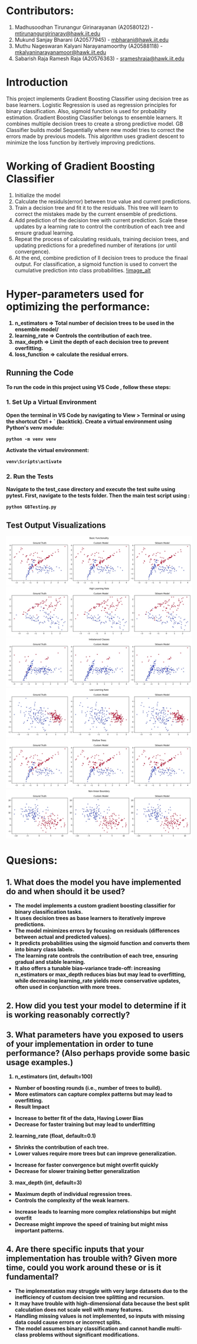# Contributors:
1. Madhusoodhan Tirunangur Girinarayanan (A20580122) - mtirunangurgirinaray@hawk.iit.edu
2. Mukund Sanjay Bharani (A20577945) - mbharani@hawk.iit.edu
3. Muthu Nageswaran Kalyani Narayanamoorthy (A20588118) - mkalyaninarayanamoor@hawk.iit.edu
4. Sabarish Raja Ramesh Raja (A20576363) - srameshraja@hawk.iit.edu

# <b> Introduction </b>
This project implements Gradient Boosting Classifier using decision tree as base learners. Logistic Regression is used as regression principles for binary classification. Also, sigmoid function is used for probability estimation.
Gradient Boosting Classifier belongs to ensemble learners. It combines multiple decision trees to create a strong predictive model. 
GB Classifier builds model Sequentially where new model tries to correct the errors made by previous models. This algorithm uses gradient descent to minimize the loss function by itertively improving predictions.

# <b>Working of Gradient Boosting Classifier</b>
1. Initialize the model
2. Calculate the residuls(error) between true value and current predictions.
3. Train a decision tree and fit it to the residuals. This tree will learn to correct the mistakes made by the current ensemble of predictions.
4. Add prediction of the decision tree with current prediction. Scale these updates by a learning rate to control the contribution of each tree and ensure gradual learning.
5. Repeat the process of calculating residuals, training decision trees, and updating predictions for a predefined number of iterations (or until convergence).
6. At the end, combine prediction of ll decision trees to produce the finaal output. For classification, a sigmoid function is used to convert the cumulative prediction into class probabilities.
[!image_alt](https://github.com/sabarishraja/Project-2-Gradient-Boosting-Classifier-/blob/main/Working%20of%20gradient_boosting%20classifier.png?raw=true)
# <b> Hyper-parameters used for optimizing the performance:
1. n_estimators => Total number of decision trees to be used in the ensemble model/
2. learning_rate => Controls the contribution of each tree.
3. max_depth => Limit the depth of each decision tree to prevent overfitting.
4. loss_function => calculate the residual errors.

## Running the Code
To run the code in this project using VS Code , follow these steps:

### 1. Set Up a Virtual Environment
Open the terminal in VS Code by navigating to View > Terminal or using the shortcut Ctrl + ` (backtick).
Create a virtual environment using Python's venv module:
```
python -m venv venv
```
Activate the virtual environment:
```
venv\Scripts\activate
```

### 2. Run the Tests
Navigate to the test_case directory and execute the test suite using pytest.
First, navigate to the tests folder.
Then the main test script using :
```
python GBTesting.py
```

## Test Output Visualizations
![image_alt](https://github.com/sabarishraja/Project-2-Gradient-Boosting-Classifier-/blob/main/Output%20images/Basic%20functionality.jpeg?raw=true)
![image_alt](https://github.com/sabarishraja/Project-2-Gradient-Boosting-Classifier-/blob/main/Output%20images/High%20learning%20rate.jpeg?raw=true)
![image_alt](https://github.com/sabarishraja/Project-2-Gradient-Boosting-Classifier-/blob/main/Output%20images/Imbalanced%20classess.jpeg?raw=true)
![image_alt](https://github.com/sabarishraja/Project-2-Gradient-Boosting-Classifier-/blob/main/Output%20images/Low%20learning%20rate.jpeg?raw=true)
![image_alt](https://github.com/sabarishraja/Project-2-Gradient-Boosting-Classifier-/blob/main/Output%20images/Shallow%20trees.jpeg?raw=true)
![image_alt](https://github.com/sabarishraja/Project-2-Gradient-Boosting-Classifier-/blob/main/Output%20images/non-linear%20boundary.jpeg?raw=true)

# Quesions:
## 1. What does the model you have implemented do and when should it be used?
* The model implements a custom gradient boosting classifier for binary classification tasks.
* It uses decision trees as base learners to iteratively improve predictions.
* The model minimizes errors by focusing on residuals (differences between actual and predicted values).
* It predicts probabilities using the sigmoid function and converts them into binary class labels.
* The learning rate controls the contribution of each tree, ensuring gradual and stable learning.
* It also offers a tunable bias–variance trade-off: increasing n_estimators or max_depth reduces bias but may lead to overfitting, while decreasing learning_rate yields more conservative updates, often used in conjunction with more trees.
  
## 2. How did you test your model to determine if it is working reasonably correctly?

## 3. What parameters have you exposed to users of your implementation in order to tune performance? (Also perhaps provide some basic usage examples.)
1.	n_estimators (int, default=100)
*	Number of boosting rounds (i.e., number of trees to build).
*	More estimators can capture complex patterns but may lead to overfitting.
*	Result Impact
  -	Increase to better fit of the data, Having Lower Bias
  -	Decrease for faster training but may lead to underfitting
2.	learning_rate (float, default=0.1)
*	Shrinks the contribution of each tree.
*	Lower values require more trees but can improve generalization.
  -	Increase for faster convergence but might overfit quickly
  -	Decrease for slower training better generalization 
3.	max_depth (int, default=3)
*	Maximum depth of individual regression trees.
*	Controls the complexity of the weak learners.
  -	Increase leads to learning more complex relationships but might overfit 
  -	Decrease might improve the speed of training but might miss important patterns.

## 4. Are there specific inputs that your implementation has trouble with? Given more time, could you work around these or is it fundamental?
* The implementation may struggle with very large datasets due to the inefficiency of custom decision tree splitting and recursion.
* It may have trouble with high-dimensional data because the best split calculation does not scale well with many features.
* Handling missing values is not implemented, so inputs with missing data could cause errors or incorrect splits.
* The model assumes binary classification and cannot handle multi-class problems without significant modifications.
